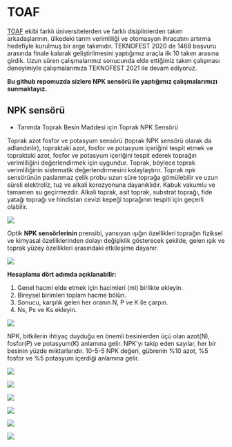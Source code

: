 
# TOAF

[TOAF](https://www.toafx.org/) ekibi farklı üniversitelerden ve farklı disiplinlerden takım arkadaşlarının, ülkedeki tarım verimliliği ve otomasyon ihracatını artırma hedefiyle kurulmuş bir arge takımıdır. TEKNOFEST 2020 de 1468 başvuru arasında finale kalarak geliştirilmesini yaptığımız araçla ilk 10 takım arasına girdik. Uzun süren çalışmalarımız sonucunda elde ettiğimiz takım çalışması deneyimiyle çalışmalarımıza TEKNOFEST 2021 ile devam ediyoruz. 

**Bu github repomuzda sizlere NPK sensörü ile yaptığımız çalışmalarımızı sunmaktayız.**

## NPK sensörü

* Tarımda Toprak Besin Maddesi için Toprak NPK Sensörü 

Toprak azot fosfor ve potasyum sensörü (toprak NPK sensörü olarak da adlandırılır), topraktaki azot, fosfor ve potasyum içeriğini tespit etmek ve topraktaki azot, fosfor ve potasyum içeriğini tespit ederek toprağın verimliliğini değerlendirmek için uygundur. Toprak, böylece toprak verimliliğinin sistematik değerlendirmesini kolaylaştırır. Toprak npk sensörünün paslanmaz çelik probu uzun süre toprağa gömülebilir ve uzun süreli elektroliz, tuz ve alkali korozyonuna dayanıklıdır. Kabuk vakumlu ve tamamen su geçirmezdir. Alkali toprak, asit toprak, substrat toprağı, fide yatağı toprağı ve hindistan cevizi kepeği toprağının tespiti için geçerli olabilir.

![](images/img1.jpeg) 

Optik **NPK sensörlerinin** prensibi, yansıyan ışığın özellikleri toprağın fiziksel ve kimyasal özelliklerinden dolayı değişiklik gösterecek şekilde, gelen ışık ve toprak yüzey özellikleri arasındaki etkileşime dayanır.

![](images/img2.jpeg)

**Hesaplama dört adımda açıklanabilir:**

1. Genel hacmi elde etmek için hacimleri (ml) birlikte ekleyin.
2. Bireysel birimleri toplam hacme bölün.
3. Sonucu, karşılık gelen her oranın N, P ve K ile çarpın.
4. Ns, Ps ve Ks ekleyin.

![](images/img3.jpeg)

NPK, bitkilerin ihtiyaç duyduğu en önemli besinlerden üçü olan azot(N), fosfor(P) ve potasyum(K) anlamına gelir. NPK'yı takip eden sayılar, her bir besinin yüzde miktarlarıdır. 10-5-5 NPK değeri, gübrenin %10 azot, %5 fosfor ve %5 potasyum içerdiği anlamına gelir.

![](images/img4.jpeg)

![](images/img5.jpeg)

![](images/img6.jpeg)

![](images/img7.jpeg)

![](images/img8.jpeg)

![](images/img9.jpeg)

